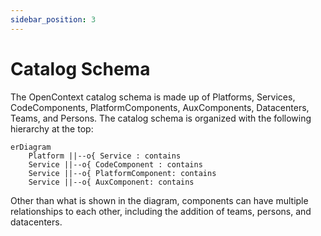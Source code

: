 ```yaml
---
sidebar_position: 3
---
```


# Catalog Schema

The OpenContext catalog schema is made up of Platforms, Services, CodeComponents, PlatformComponents, AuxComponents, Datacenters, Teams, and Persons. The catalog schema is organized with the following hierarchy at the top:

```mermaid
erDiagram
    Platform ||--o{ Service : contains
    Service ||--o{ CodeComponent : contains
    Service ||--o{ PlatformComponent: contains
    Service ||--o{ AuxComponent: contains
```

Other than what is shown in the diagram, components can have multiple relationships to each other, including the addition of teams, persons, and datacenters.
